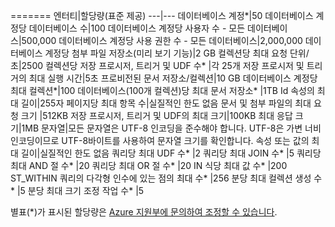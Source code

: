 =======
엔터티|할당량(표준 제공)
---|---
데이터베이스 계정*|50
데이터베이스 계정당 데이터베이스 수|100
데이터베이스 계정당 사용자 수 - 모든 데이터베이스|500,000
데이터베이스 계정당 사용 권한 수 - 모든 데이터베이스|2,000,000
데이터베이스 계정당 첨부 파일 저장소(미리 보기 기능)|2 GB
컬렉션당 최대 요청 단위/초|2500
컬렉션당 저장 프로시저, 트리거 및 UDF 수* |각 25개
저장 프로시저 및 트리거의 최대 실행 시간|5초
프로비전된 문서 저장소/컬렉션|10 GB
데이터베이스 계정당 최대 컬렉션*|100
데이터베이스(100개 컬렉션)당 최대 문서 저장소* |1TB
Id 속성의 최대 길이|255자
페이지당 최대 항목 수|실질적인 한도 없음
문서 및 첨부 파일의 최대 요청 크기 |512KB
저장 프로시저, 트리거 및 UDF의 최대 크기|100KB
최대 응답 크기|1MB
문자열|모든 문자열은 UTF-8 인코딩을 준수해야 합니다. UTF-8은 가변 너비 인코딩이므로 UTF-8바이트를 사용하여 문자열 크기를 확인합니다.
속성 또는 값의 최대 길이|실질적인 한도 없음
쿼리당 최대 UDF 수* |2
쿼리당 최대 JOIN 수* |5
쿼리당 최대 AND 절 수* |20
쿼리당 최대 OR 절 수* |20
IN 식당 최대 값 수* |200
ST\_WITHIN 쿼리의 다각형 인수에 있는 점의 최대 수* |256
분당 최대 컬렉션 생성 수* |5
분당 최대 크기 조정 작업 수* |5

별표(*)가 표시된 할당량은 [Azure 지원부에 문의하여 조정할 수 있습니다](../articles/documentdb/documentdb-increase-limits.md).

<!---HONumber=AcomDC_0316_2016-->